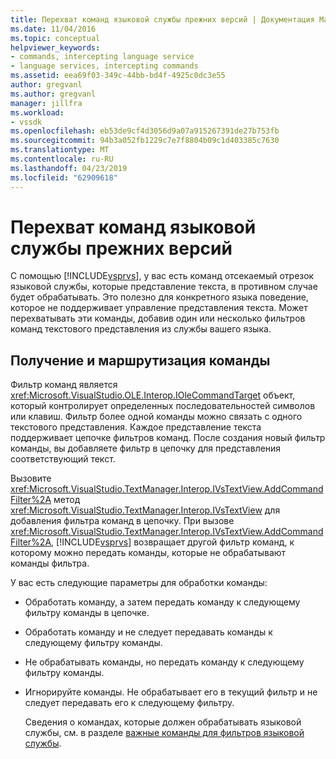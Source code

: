 ```yaml
---
title: Перехват команд языковой службы прежних версий | Документация Майкрософт
ms.date: 11/04/2016
ms.topic: conceptual
helpviewer_keywords:
- commands, intercepting language service
- language services, intercepting commands
ms.assetid: eea69f03-349c-44bb-bd4f-4925c0dc3e55
author: gregvanl
ms.author: gregvanl
manager: jillfra
ms.workload:
- vssdk
ms.openlocfilehash: eb53de9cf4d3056d9a07a915267391de27b753fb
ms.sourcegitcommit: 94b3a052fb1229c7e7f8804b09c1d403385c7630
ms.translationtype: MT
ms.contentlocale: ru-RU
ms.lasthandoff: 04/23/2019
ms.locfileid: "62909618"
---
```

# <a name="intercepting-legacy-language-service-commands"></a>Перехват команд языковой службы прежних версий
С помощью [!INCLUDE[vsprvs](../../code-quality/includes/vsprvs_md.md)], у вас есть команд отсекаемый отрезок языковой службы, которые представление текста, в противном случае будет обрабатывать. Это полезно для конкретного языка поведение, которое не поддерживает управление представления текста. Может перехватывать эти команды, добавив один или несколько фильтров команд текстового представления из службы вашего языка.

## <a name="getting-and-routing-the-command"></a>Получение и маршрутизация команды
 Фильтр команд является <xref:Microsoft.VisualStudio.OLE.Interop.IOleCommandTarget> объект, который контролирует определенных последовательностей символов или клавиш. Фильтр более одной команды можно связать с одного текстового представления. Каждое представление текста поддерживает цепочке фильтров команд. После создания новый фильтр команды, вы добавляете фильтр в цепочку для представления соответствующий текст.

 Вызовите <xref:Microsoft.VisualStudio.TextManager.Interop.IVsTextView.AddCommandFilter%2A> метод <xref:Microsoft.VisualStudio.TextManager.Interop.IVsTextView> для добавления фильтра команд в цепочку. При вызове <xref:Microsoft.VisualStudio.TextManager.Interop.IVsTextView.AddCommandFilter%2A>, [!INCLUDE[vsprvs](../../code-quality/includes/vsprvs_md.md)] возвращает другой фильтр команд, к которому можно передать команды, которые не обрабатывают команды фильтра.

 У вас есть следующие параметры для обработки команды:

- Обработать команду, а затем передать команду к следующему фильтру команды в цепочке.

- Обработать команду и не следует передавать команды к следующему фильтру команды.

- Не обрабатывать команды, но передать команду к следующему фильтру команды.

- Игнорируйте команды. Не обрабатывает его в текущий фильтр и не следует передавать его к следующему фильтру.

  Сведения о командах, которые должен обрабатывать языковой службы, см. в разделе [важные команды для фильтров языковой службы](../../extensibility/internals/important-commands-for-language-service-filters.md).